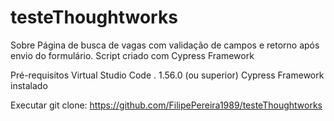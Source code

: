 # testeThoughtworks

Sobre
Página de busca de vagas com validação de campos e retorno após envio do formulário. Script criado com Cypress Framework

Pré-requisitos
Virtual Studio Code . 1.56.0 (ou superior)
Cypress Framework instalado

Executar
  git clone: https://github.com/FilipePereira1989/testeThoughtworks
  
  
